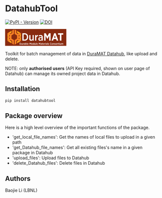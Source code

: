 # DatahubTool

[![PyPI - Version](https://img.shields.io/pypi/v/datahubtool)](https://pypi.org/project/datahubtool/)
[![DOI](https://zenodo.org/badge/719921081.svg)](https://zenodo.org/doi/10.5281/zenodo.10150399)

<img src="https://github.com/lbj2011/DatahubTool/blob/main/doc_img/duramat_logo.png" width="200"/>

Toolkit for batch management of data in [DuraMAT Datahub](https://datahub.duramat.org/), like upload and delete.

NOTE: only **authorised users** (API Key required, shown on user page of Datahub) can manage its owned project data in Datahub. 


## Installation
```
pip install datahubtool
```

## Package overview
Here is a high level overview of the important functions of the package.

- 'get_local_file_names': Get the names of local files to upload in a given path
- 'get_Datahub_file_names': Get all existing files's name in a given package in Datahub
- 'upload_files': Upload files to Datahub
- 'delete_Datahub_files': Delete files in Datahub


## Authors
Baojie Li (LBNL)